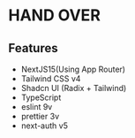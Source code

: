 # HAND OVER

## Features
- NextJS15(Using App Router)
- Tailwind CSS v4
- Shadcn UI (Radix + Tailwind)
- TypeScript
- eslint 9v
- prettier 3v
- next-auth v5

